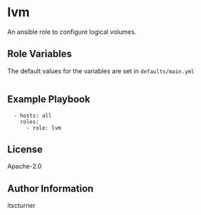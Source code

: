 lvm
===

An ansible role to configure logical volumes.

Role Variables
--------------
The default values for the variables are set in `defaults/main.yml`
```

```

Example Playbook
----------------
```
  - hosts: all
    roles:
      - role: lvm
```

License
-------

Apache-2.0

Author Information
------------------

itscturner
